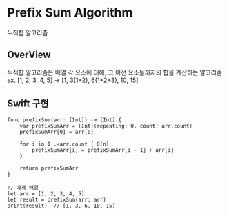 # Prefix Sum Algorithm
누적합 알고리즘

## OverView
누적합 알고리즘은 배열 각 요소에 대해, 그 이전 요소들까지의 합을 계산하는 알고리즘
ex. [1, 2, 3, 4, 5] -> [1, 3(1+2), 6(1+2+3), 10, 15]

## Swift 구현
```
func prefixSum(arr: [Int]) -> [Int] {
    var prefixSumArr = [Int](repeating: 0, count: arr.count)
    prefixSumArr[0] = arr[0]
    
    for i in 1..<arr.count { O(n)
        prefixSumArr[i] = prefixSumArr[i - 1] + arr[i]
    }
    
    return prefixSumArr
}

// 예제 배열
let arr = [1, 2, 3, 4, 5]
let result = prefixSum(arr: arr)
print(result)  // [1, 3, 6, 10, 15]
```
